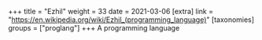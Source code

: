 +++
title = "Ezhil"
weight = 33
date = 2021-03-06
[extra]
link = "https://en.wikipedia.org/wiki/Ezhil_(programming_language)"
[taxonomies]
groups = ["proglang"]
+++
A programming language

